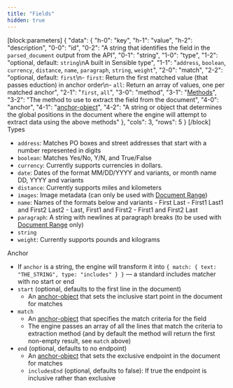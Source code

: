 ```yaml
---
title: "Fields"
hidden: true
---
```

[block:parameters]
{
  "data": {
    "h-0": "key",
    "h-1": "value",
    "h-2": "description",
    "0-0": "id",
    "0-2": "A string that identifies the field in the `parsed_document` output from the API",
    "0-1": "string",
    "1-0": "type",
    "1-2": "optional, default: `string`\nA built in Sensible type",
    "1-1": "`address`, `boolean`, `currency`, `distance`, `name`, `paragraph`, `string`, `weight`",
    "2-0": "match",
    "2-2": "optional, default: `first`\n- `first`: Return the first matched value (that passes eduction) in anchor order\n- `all`: Return an array of values, one per matched anchor",
    "2-1": "`first`, `all`",
    "3-0": "method",
    "3-1": "[Methods](doc:methods)",
    "3-2": "The method to use to extract the field from the document",
    "4-0": "anchor",
    "4-1": "[anchor-object](doc:anchor-object)",
    "4-2": "A string or object that determines the global positions in the document where the engine will attempt to extract data using the above methods"
  },
  "cols": 3,
  "rows": 5
}
[/block]
Types
- `address`: Matches PO boxes and street addresses that start with a number represented in digits
- `boolean`: Matches Yes/No, Y/N, and True/False
- `currency`: Currently supports currencies in dollars. 
- `date`: Dates of the format MM/DD/YYYY and variants, or month name DD, YYYY and variants
- `distance`: Currently supports miles and kilometers
- `images`: Image metadata (can only be used with [Document Range](doc:document-range))
- `name`: Names of the formats below and variants
                - First Last
                - First1 Last1 and First2 Last2
                - Last, First1 and First2
                - First1 and First2 Last
- `paragraph`: A string with newlines at paragraph breaks (to be used with [Document Range](doc:document-range) only)
- `string`
- `weight`: Currently supports pounds and kilograms

Anchor
- If `anchor` is a string, the engine will transform it into `{ match: { text: "THE_STRING", type: "includes" } }` — a standard includes matcher with no start or end
- `start` (optional, defaults to the first line in the document)
    - An [anchor-object](doc:anchor-object)  that sets the inclusive start point in the document for matches
- `match`
    - An [anchor-object](doc:anchor-object)  that specifies the match criteria for the field
    - The engine passes an array of all the lines that match the criteria to extraction method (and by default the method will return the first non-empty result, see `match` above)
- `end` (optional, defaults to no endpoint)
    - An [anchor-object](doc:anchor-object)  that sets the exclusive endpoint in the document for matches
    - `includesEnd` (optional, defaults to false): If true the endpoint is inclusive rather than exclusive